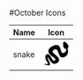 
#October Icons

| Name        | Icon           |
| ------------- |:-------------:|
|snake| <img src="/src/snake.svg" width="48"> |

